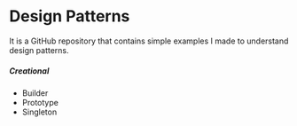 # Design Patterns
It is a GitHub repository that contains simple examples I made to understand design patterns.

##### Creational
- Builder
- Prototype
- Singleton
